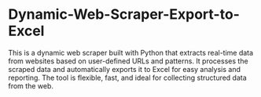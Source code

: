 # Dynamic-Web-Scraper-Export-to-Excel
This is a dynamic web scraper built with Python that extracts real-time data from websites based on user-defined URLs and patterns. It processes the scraped data and automatically exports it to Excel for easy analysis and reporting. The tool is flexible, fast, and ideal for collecting structured data from the web.
